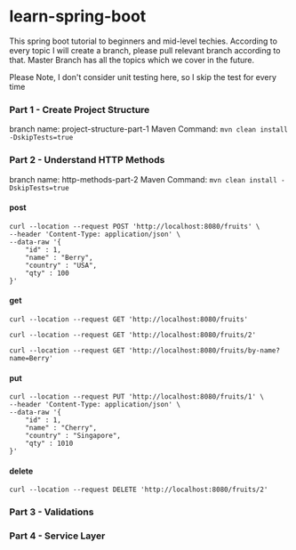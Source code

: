 # learn-spring-boot
This spring boot tutorial to beginners and mid-level techies.
According to every topic I will create a branch, please pull relevant branch according to that.
Master Branch has all the topics which we cover in the future.

Please Note, I don't consider unit testing here, so I skip the test for every time

### Part 1 - Create Project Structure ###

branch name: project-structure-part-1
Maven Command: ```mvn clean install -DskipTests=true```

### Part 2 - Understand HTTP Methods ###

branch name: http-methods-part-2
Maven Command: ```mvn clean install -DskipTests=true```

#### post ####
```
curl --location --request POST 'http://localhost:8080/fruits' \
--header 'Content-Type: application/json' \
--data-raw '{
    "id" : 1,
    "name" : "Berry",
    "country" : "USA",
    "qty" : 100
}'
```

#### get ####
```
curl --location --request GET 'http://localhost:8080/fruits'
```

```
curl --location --request GET 'http://localhost:8080/fruits/2'
```

```
curl --location --request GET 'http://localhost:8080/fruits/by-name?name=Berry'
```


#### put ####
```
curl --location --request PUT 'http://localhost:8080/fruits/1' \
--header 'Content-Type: application/json' \
--data-raw '{
    "id" : 1,
    "name" : "Cherry",
    "country" : "Singapore",
    "qty" : 1010
}'
```

#### delete ####
```
curl --location --request DELETE 'http://localhost:8080/fruits/2'
```

### Part 3 - Validations ###

### Part 4 - Service Layer ###